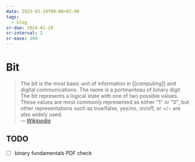 ```yaml
---
date: 2023-03-20T00:00+03:00
tags:
  - blog
sr-due: 2024-01-29
sr-interval: 2
sr-ease: 204
---
```


# Bit

> The bit is the most basic unit of information in [[computing]] and
> digital communications. The name is a portmanteau of binary digit. The bit
> represents a logical state with one of two possible values. These values are
> most commonly represented as either "1" or "0", but other representations such
> as true/false, yes/no, on/off, or +/− are also widely used.\
> — <cite>[Wikipedia](https://en.wikipedia.org/wiki/Bit)</cite>

## TODO

- [ ] binary fundamentals PDF check
